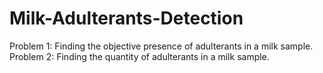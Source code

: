 # Milk-Adulterants-Detection

Problem 1: Finding the objective presence of adulterants in a milk sample.
Problem 2: Finding the quantity of adulterants in a milk sample.
